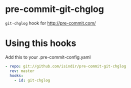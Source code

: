 # pre-commit-git-chglog

`git-chglog` hook for http://pre-commit.com/

# Using this hooks

Add this to your .pre-commit-config.yaml

```yaml
- repo: git://github.com/isindir/pre-commit-git-chglog
  rev: master
  hooks:
    - id: git-chglog
```
